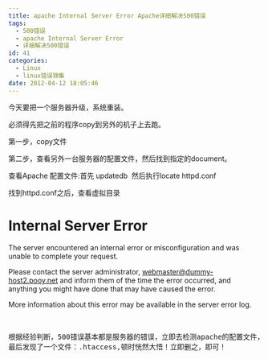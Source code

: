 ```yaml
---
title: apache Internal Server Error Apache详细解决500错误
tags:
  - 500错误
  - apache Internal Server Error
  - 详细解决500错误
id: 41
categories:
  - Linux
  - linux错误锦集
date: 2012-04-12 18:05:46
---
```


今天要把一个服务器升级，系统重装。

必须得先把之前的程序copy到另外的机子上去跑。

第一步，copy文件

第二步，查看另外一台服务器的配置文件，然后找到指定的document。

查看Apache 配置文件:首先 updatedb  然后执行locate httpd.conf

找到httpd.conf之后，查看虚拟目录

# Internal Server Error

The server encountered an internal error or misconfiguration and was unable to complete your request.

Please contact the server administrator, webmaster@dummy-host2.pooy.net and inform them of the time the error occurred, and anything you might have done that may have caused the error.

More information about this error may be available in the server error log.

&nbsp;
<pre>根据经验判断，500错误基本都是服务器的错误，立即去检测apache的配置文件，以及文件的权限问题！
最后发现了一个文件：.htaccess,顿时恍然大悟！立即删之，即可！</pre>
&nbsp;

&nbsp;